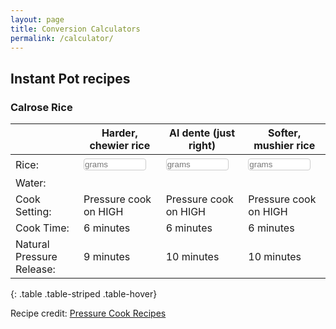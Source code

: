 ```yaml
---
layout: page
title: Conversion Calculators
permalink: /calculator/
---
```

<style>
input[type=text], input[type=number], select {
  width: 100%;
  padding: 1px;
  margin: 4px 0;
  display: inline-block;
  border: 1px solid #ccc;
  border-radius: 4px;
  box-sizing: border-box;
}
</style>

## Instant Pot recipes

### Calrose Rice

|  | Harder, chewier rice | Al dente (just right) | Softer, mushier rice |
|--|----------------------|----------|----------------------|
| Rice: | <input id="inputCalrose" type="number" style="width: 100px;" placeholder="grams" oninput="CalroseCalcHard(this.value)" onchange="CalroseCalcHard(this.value)"> | <input id="inputCalrose" type="number" style="width: 100px;" placeholder="grams" oninput="CalroseCalcMed(this.value)" onchange="CalroseCalcMed(this.value)"> | <input id="inputCalrose" type="number" style="width: 100px;" placeholder="grams" oninput="CalroseCalcSoft(this.value)" onchange="CalroseCalcSoft(this.value)"> |
| Water: | <span id="outputWaterHard"></span> | <span id="outputWaterMed"></span> | <span id="outputWaterSoft"></span> |
| Cook Setting: | Pressure cook on HIGH | Pressure cook on HIGH | Pressure cook on HIGH |
| Cook Time: | 6 minutes | 6 minutes | 6 minutes |
| Natural Pressure Release: | 9 minutes | 10 minutes | 10 minutes |
{: .table .table-striped .table-hover}

<script>
function CalroseCalcHard(valNum) {
  document.getElementById("outputWaterHard").innerHTML = Math.round(valNum * 250 / 235) + " mL";
}
</script>

<script>
function CalroseCalcMed(valNum) {
  document.getElementById("outputWaterMed").innerHTML = Math.round(valNum * 295 / 235) + " mL";
}
</script>

<script>
function CalroseCalcSoft(valNum) {
  document.getElementById("outputWaterSoft").innerHTML = Math.round(valNum * 313 / 235) + " mL";
}
</script>

Recipe credit: [Pressure Cook Recipes](https://www.pressurecookrecipes.com/instant-pot-calrose-rice/#exp)
